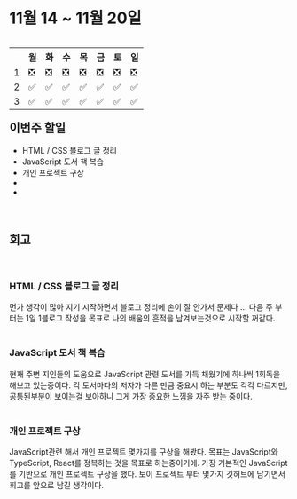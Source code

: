 <h1>11월 14 ~ 11월 20일</h1>
<table align='right'>
    <th></th>
    <th>월</th>
    <th>화</th>
    <th>수</th>
    <th>목</th>
    <th>금</th>
    <th>토</th>
    <th>일</th>
    <tr>
    <td>1</td>
    <td>❎</td>
    <td>❎</td>
    <td>❎</td>
    <td>❎</td>
    <td>❎</td>
    <td>❎</td>
    <td>❎</td>
    </tr>
    <tr>
    <td>2</td>
    <td>✅</td>
    <td>✅</td>
    <td>✅</td>
    <td>✅</td>
    <td>✅</td>
    <td>✅</td>
    <td>✅</td>
    </tr>
    <tr>
    <td>3</td>
    <td>✅</td>
    <td>✅</td>
    <td>✅</td>
    <td>✅</td>
    <td>✅</td>
    <td>✅</td>
    <td>✅</td>
    </tr>
    </table>
<h2> 이번주 할일 </h2>
<ul align='left'>
    <li> HTML / CSS 블로그 글 정리</li> 
    <li> JavaScript 도서 책 복습</li> 
    <li> 개인 프로젝트 구상</li>
    <li></li>
    <li></li>
</ul> 
<br />
<h2>회고</h2>
<br />
<h3> HTML / CSS 블로그 글 정리 </h3>
<span> 먼가 생각이 많아 지기 시작하면서 블로그 정리에 손이 잘 안가서 문제다 ...
다음 주 부터는 1일 1블로그 작성을 목표로 나의 배움의 흔적을 남겨보는것으로 시작할 꺼같다. </span>
<br />
<br />
<h3> JavaScript 도서 책 복습 </h3>
<span> 현재 주변 지인들의 도움으로 JavaScript 관련 도서를 가득 채웠기에 하나씩 1회독을 해보고 있는중이다.
각 도서마다의 저자가 다른 만큼 중요시 하는 부분도 각각 다르지만, 공통된부분이 보이는걸 보아하니 그게 가장 중요한 느낌을 자주 받는 중이다. </span>
<br />
<br />
<h3> 개인 프로젝트 구상 </h3>
<span> JavaScript관련 해서 개인 프로젝트 몇가지를 구상을 해봤다.
목표는 JavaScript와 TypeScript, React를 정복하는 것을 목표로 하는중이기에. 가장 기본적인 JavaScript를 기반으로 개인 프로젝트 구상을 했다.
토이 프로젝트 부터 몇가지 깃허브에 남기면서 회고를 앞으로 남길 생각이다. </span>
